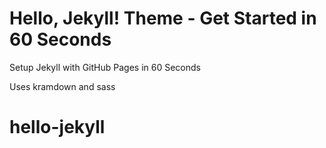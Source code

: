 
# Hello, Jekyll! Theme - Get Started in 60 Seconds


Setup Jekyll with GitHub Pages in 60 Seconds


Uses kramdown and sass
# hello-jekyll
